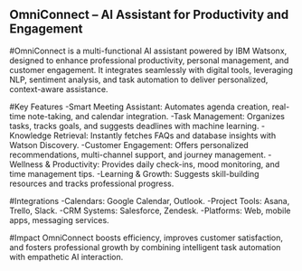 ## OmniConnect – AI Assistant for Productivity and Engagement

#OmniConnect is a multi-functional AI assistant powered by IBM Watsonx, designed to enhance professional productivity, personal management, and customer engagement. It integrates seamlessly with digital tools, leveraging NLP, sentiment analysis, and task automation to deliver personalized, context-aware assistance.

#Key Features
-Smart Meeting Assistant: Automates agenda creation, real-time note-taking, and calendar integration.
-Task Management: Organizes tasks, tracks goals, and suggests deadlines with machine learning.
-Knowledge Retrieval: Instantly fetches FAQs and database insights with Watson Discovery.
-Customer Engagement: Offers personalized recommendations, multi-channel support, and journey management.
-Wellness & Productivity: Provides daily check-ins, mood monitoring, and time management tips.
-Learning & Growth: Suggests skill-building resources and tracks professional progress.

#Integrations
-Calendars: Google Calendar, Outlook.
-Project Tools: Asana, Trello, Slack.
-CRM Systems: Salesforce, Zendesk.
-Platforms: Web, mobile apps, messaging services.

#Impact
OmniConnect boosts efficiency, improves customer satisfaction, and fosters professional growth by combining intelligent task automation with empathetic AI interaction.
